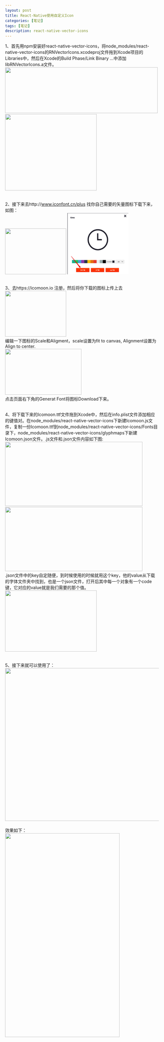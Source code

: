 ```yaml
---
layout: post
title: React-Native使用自定义Icon
categories: [笔记]
tags: [笔记]
description: react-native-vector-icons
---
```


1、首先用npm安装好react-native-vector-icons，将node_modules/react-native-vector-icons的RNVectorIcons.xcodeproj文件拖到Xcode项目的Libraries中，然后在Xcode的Build Phase/Link Binary ...中添加libRNVectorIcons.a文件。<br/>
<img src="http://maximuum.com/assets/images/8.jpeg" width=500, height=150><br/>
<img src="http://maximuum.com/assets/images/9.jpeg" width=300, height=250><br/><br/>

2、接下来去http://www.iconfont.cn/plus 找你自己需要的矢量图标下载下来，如图：<br/>
<img src="http://maximuum.com/assets/images/10.jpeg" width=200, height=150>  <img src="./../assets/images/11.jpeg" width=200, height=200><br/><br/>

3、去https://icomoon.io 注册，然后将你下载的图标上传上去<br/>
<img src="http://maximuum.com/assets/images/12.jpeg" width=200, height=150><br/>
编辑一下图标的Scale和Aligment，scale设置为fit to canvas, Alignment设置为Align to center.<br/>
<img src="http://maximuum.com/assets/images/13.jpeg" width=250, height=150><br/>
点击页面右下角的Generat Font将图标Download下来。<br/><br/>

4、将下载下来的Icomoon.ttf文件拖到Xcode中，然后在info.plist文件添加相应的键值对。在node_modules/react-native-vector-icons下新建Icomoon.js文件，复制一份Icomoon.ttf到node_modules/react-native-vector-icons/Fonts目录下，node_modules/react-native-vector-icons/glyphmaps下新建Icomoon.json文件。.js文件和.json文件内容如下图:<br/>
<img src="http://maximuum.com/assets/images/14.jpeg" width=450, height=210><br/>
<img src="http://maximuum.com/assets/images/15.jpeg" width=450, height=210><br/>
.json文件中的key自定随便，到时候使用的时候就用这个key，他的value从下载的字体文件夹中找到，也是一个json文件，打开后其中每一个对象有一个code键，它对应的value就是我们需要的那个值。<br/>
<img src="http://maximuum.com/assets/images/16.jpeg" width=300, height=200><br/><br/>

5、接下来就可以使用了：<br/>
<img src="http://maximuum.com/assets/images/17.jpeg" width=800, height=500><br/><br/>
效果如下：<br/>
<img src="http://maximuum.com/assets/images/18.png" width=375, height=667><br/><br/>